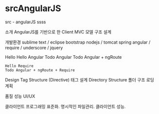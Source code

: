 # srcAngularJS
src - angularJS
ssss

소개
	AngularJS를 기반으로 한
	Client MVC 모델 구조 설계

개발환경
	sublime text / eclipse
	bootstrap
	nodejs / tomcat
	spring
	angular / require / underscore / jquery

Hello
	Hello Angular
	Todo Angular
	Todo Angular + ngRoute

	Hello Require
	Todo Angular + ngRoute + Require

Design
	Tag Structure (Directive) 태그 설계
	Directory Structure 
	폴더 구조
	로딩 계획

품질
	성능
	UI/UX



클라이언트 
	프로그래밍 표준화.
	명시적인 파일관리.
	클라이언트 성능.
